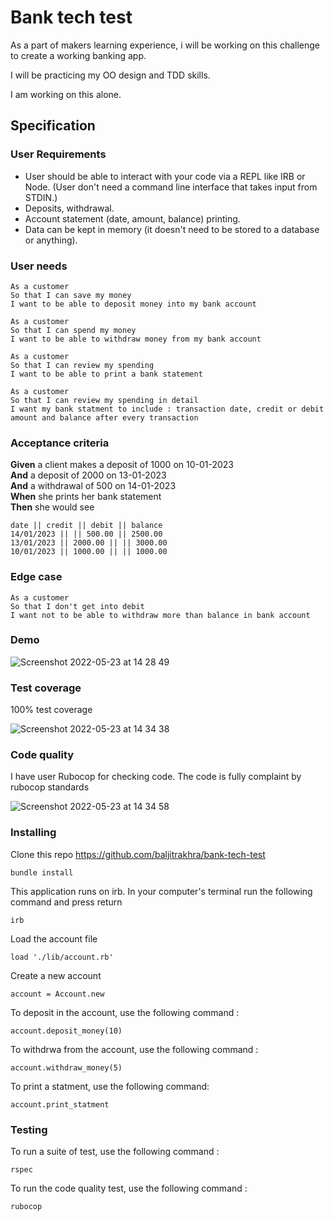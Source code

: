 # Bank tech test

As a part of makers learning experience, i will be working on this challenge to create a working banking app. 

I will be practicing my OO design and TDD skills.

I am working on this alone. 

## Specification

### User Requirements

* User should be able to interact with your code via a REPL like IRB or Node.  (User don't need a command line interface that takes input from STDIN.)
* Deposits, withdrawal.
* Account statement (date, amount, balance) printing.
* Data can be kept in memory (it doesn't need to be stored to a database or anything).

### User needs
```
As a customer
So that I can save my money
I want to be able to deposit money into my bank account
```
```
As a customer
So that I can spend my money
I want to be able to withdraw money from my bank account
```
```
As a customer
So that I can review my spending
I want to be able to print a bank statement
```
```
As a customer
So that I can review my spending in detail
I want my bank statment to include : transaction date, credit or debit amount and balance after every transaction 
```

### Acceptance criteria

**Given** a client makes a deposit of 1000 on 10-01-2023  
**And** a deposit of 2000 on 13-01-2023  
**And** a withdrawal of 500 on 14-01-2023  
**When** she prints her bank statement  
**Then** she would see

```
date || credit || debit || balance
14/01/2023 || || 500.00 || 2500.00
13/01/2023 || 2000.00 || || 3000.00
10/01/2023 || 1000.00 || || 1000.00
```
### Edge case
```
As a customer
So that I don't get into debit
I want not to be able to withdraw more than balance in bank account
```
### Demo
![Screenshot 2022-05-23 at 14 28 49](https://user-images.githubusercontent.com/99490100/169834883-e856fd80-b2fb-4b7c-b869-3b93dbd662ba.png)

### Test coverage
100% test coverage 

![Screenshot 2022-05-23 at 14 34 38](https://user-images.githubusercontent.com/99490100/169835007-44d8b56a-19d6-4440-9daf-e982792eb82a.png)

### Code quality
I have user Rubocop for checking code. The code is fully complaint by rubocop standards 

![Screenshot 2022-05-23 at 14 34 58](https://user-images.githubusercontent.com/99490100/169835995-6fb76dfc-598f-4ab5-8593-c051f6938278.png)

### Installing

Clone this repo https://github.com/baljitrakhra/bank-tech-test
```
bundle install
```
This application runs on irb. In your computer's terminal run the following command and press return 

```
irb
```
Load the account file 

```
load './lib/account.rb'
```
Create a new account 

```
account = Account.new
```
To deposit in the account, use the following command :

```
account.deposit_money(10)
```
To withdrwa from the account, use the following command : 
```
account.withdraw_money(5)
```
To print a statment, use the following command: 

```
account.print_statment
```
### Testing
To run a suite of test, use the following command :
```
rspec
```
To run the code quality test, use the following command :

```
rubocop
```

